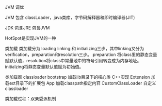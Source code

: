 JVM 调优

JVM 包含 classLoader，java类库，字节码解释器和即时编译器(JIT)

JDK 包含JRE 包含JVM

HotSpot是实现JVM的一种

类加载
类加载分为 loading linking 和 initializing三步，其中linking又分为verification，preparation和resolution三步。
preparation 将class里的静态变量赋默认值，resolution将class中常量池中的符号引用转变成为内存地址。
initialzing将静态变量默认值赋为初始值。

类加载器 classloader
bootstrap  加载lib目录下的核心类 C++实现
Extension  加载ext目录下的扩展包
App        加载classpath指定内容
CustomClassLoader  自定义classloader

类加载过程：双亲委派机制